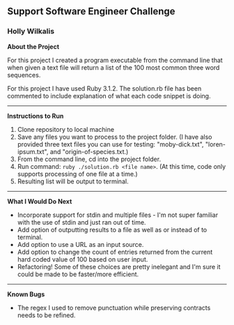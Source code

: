 ## Support Software Engineer Challenge
### Holly Wilkalis

**About the Project**

For this project I created a program executable from the command line that when given a text file will return a list of the 100 most common three word sequences.

For this project I have used Ruby 3.1.2. The solution.rb file has been commented to include explanation of what each code snippet is doing.

---

**Instructions to Run** 
1. Clone repository to local machine
2. Save any files you want to process to the project folder. (I have also provided three text files you can use for testing: "moby-dick.txt", "loren-ipsum.txt", and "origin-of-species.txt.)
3. From the command line, cd into the project folder.
4. Run command:  `ruby ./solution.rb <file name>`. (At this time, code only supports processing of one file at a time.)
5. Resulting list will be output to terminal.

---

**What I Would Do Next**
- Incorporate support for stdin and multiple files - I'm not super familiar with the use of stdin and just ran out of time.
- Add option of outputting results to a file as well as or instead of to terminal.
- Add option to use a URL as an input source.
- Add option to change the count of entries returned from the current hard coded value of 100 based on user input.
- Refactoring! Some of these choices are pretty inelegant and I'm sure it could be made to be faster/more efficient.

---

**Known Bugs** 
- The regex I used to remove punctuation while preserving contracts needs to be refined.


